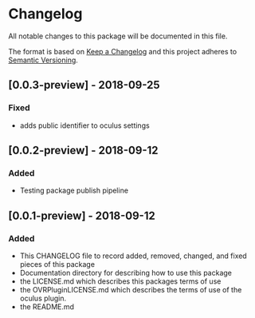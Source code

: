# Changelog
All notable changes to this package will be documented in this file.

The format is based on [Keep a Changelog](http://keepachangelog.com/en/1.0.0/)
and this project adheres to [Semantic Versioning](http://semver.org/spec/v2.0.0.html).

## [0.0.3-preview] - 2018-09-25
### Fixed
- adds public identifier to oculus settings

## [0.0.2-preview] - 2018-09-12
### Added 
- Testing package publish pipeline

## [0.0.1-preview] - 2018-09-12
### Added 
- This CHANGELOG file to record added, removed, changed, and fixed pieces of this package
- Documentation directory for describing how to use this package
- the LICENSE.md which describes this packages terms of use
- the OVRPluginLICENSE.md which describes the terms of use of the oculus plugin.
- the README.md 
